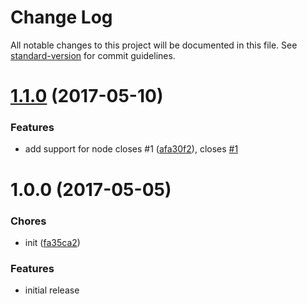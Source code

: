 # Change Log

All notable changes to this project will be documented in this file. See [standard-version](https://github.com/conventional-changelog/standard-version) for commit guidelines.

<a name="1.1.0"></a>
# [1.1.0](https://github.com/vesparny/fair-analytics-client-api/compare/v1.0.0...v1.1.0) (2017-05-10)


### Features

* add support for node closes #1 ([afa30f2](https://github.com/vesparny/fair-analytics-client-api/commit/afa30f2)), closes [#1](https://github.com/vesparny/fair-analytics-client-api/issues/1)



<a name="1.0.0"></a>
# 1.0.0 (2017-05-05)


### Chores

* init ([fa35ca2](https://github.com/vesparny/fair-analytics-client-api/commit/fa35ca2))


### Features

* initial release
